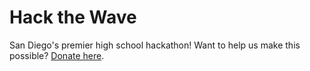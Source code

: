 # Hack the Wave

San Diego's premier high school hackathon! Want to help us make this possible? [Donate here](https://bank.hackclub.com/donations/start/hack-the-wave).
